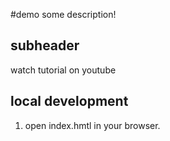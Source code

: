 #demo
some description!

## subheader

watch tutorial on youtube

## local development

1. open index.hmtl in your browser.
